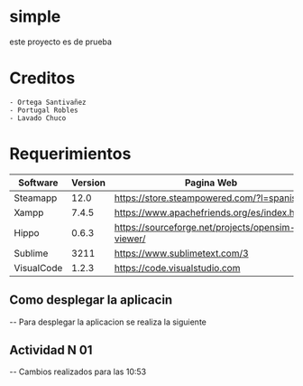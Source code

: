 # simple
este proyecto es de prueba
# Creditos
    - Ortega Santivañez
    - Portugal Robles
    - Lavado Chuco
# Requerimientos
|Software   | Version | Pagina Web                                       |
| ----------|---------|--------------------------------------------------|
| Steamapp  | 12.0    | https://store.steampowered.com/?l=spanish        |
| Xampp     | 7.4.5   | https://www.apachefriends.org/es/index.html      |
| Hippo     | 0.6.3   | https://sourceforge.net/projects/opensim-viewer/ |
| Sublime   | 3211    | https://www.sublimetext.com/3                    |
| VisualCode| 1.2.3   | https://code.visualstudio.com                    |


## Como desplegar la aplicacin
-- Para desplegar la aplicacion se realiza la siguiente

## Actividad N 01
-- Cambios realizados para las 10:53